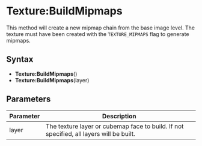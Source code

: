 # Texture:BuildMipmaps

This method will create a new mipmap chain from the base image level. The texture must have been created with the `TEXTURE_MIPMAPS` flag to generate mipmaps.

## Syntax

- **Texture:BuildMipmaps**()
- **Texture:BuildMipmaps**(layer)

## Parameters

| Parameter | Description |
|---|---|
| layer | The texture layer or cubemap face to build. If not specified, all layers will be built. |